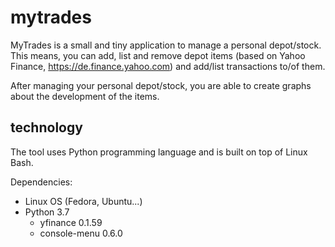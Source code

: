 # mytrades
MyTrades is a small and tiny application to manage a personal depot/stock. This means, you can add, list and remove depot items (based on Yahoo Finance, https://de.finance.yahoo.com)  and add/list transactions to/of them.

After managing your personal depot/stock, you are able to create graphs about the development of the items.

## technology
The tool uses Python programming language and is built on top of Linux Bash.

Dependencies:
- Linux OS (Fedora, Ubuntu...)
- Python 3.7
  - yfinance 0.1.59
  - console-menu 0.6.0
